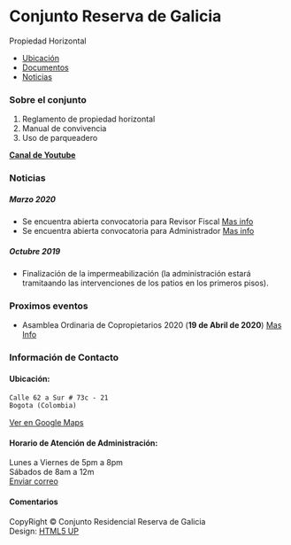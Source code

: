   

# Conjunto Reserva de Galicia  
Propiedad Horizontal

<ul class="actions">
  <li><a href="#zero" class="button scrolly">Ubicación</a></li>
  <li><a href="#one" class="button scrolly">Documentos</a></li>
  <li><a href="#two" class="button scrolly">Noticias</a></li>
</ul>

### Sobre el conjunto
  
1. Reglamento de propiedad horizontal
2. Manual de convivencia
3. Uso de parqueadero

**[Canal de Youtube](https://www.youtube.com/channel/UCmVX4zrxCtDMPDJJj-t0M-Q/)**  

### Noticias
  
##### Marzo 2020  
- Se encuentra abierta convocatoria para Revisor Fiscal [Mas info](http://www.computrabajo.com)
- Se encuentra abierta convocatoria para Administrador [Mas info](?)
  
##### Octubre 2019  
- Finalización de la impermeabilización (la administración estará tramitaando las intervenciones de los patios en los primeros pisos).
  
### Proximos eventos  
  
- Asamblea Ordinaria de Copropietarios 2020 (**19 de Abril de 2020**) [Mas Info](?)


### Información de Contacto
  
#### Ubicación:
  
```markdown
Calle 62 a Sur # 73c - 21  
Bogota (Colombia)  
```
[Ver en Google Maps](https://maps.google.com/?q=Conjunto+Residencial+Reserva+de+Galicia&z=10)  
  
#### Horario de Atención de Administración:
  
Lunes a Viernes de 5pm a 8pm  
Sábados de 8am a 12m  
[Enviar correo](mailto:contadoragalicia@gmail.com)  
  

#### Comentarios



CopyRight
&copy; Conjunto Residencial Reserva de Galicia  
Design: <a href="http://html5up.net">HTML5 UP

